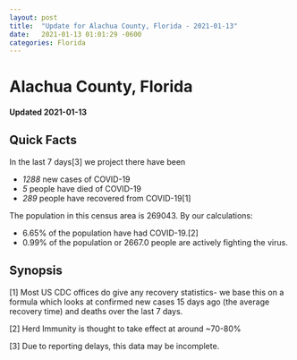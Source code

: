 ```yaml
---
layout: post
title:  "Update for Alachua County, Florida - 2021-01-13"
date:   2021-01-13 01:01:29 -0600
categories: Florida
---
```


# Alachua County, Florida
#### Updated 2021-01-13

## Quick Facts

In the last 7 days[3] we project there have been
- *1288* new cases of COVID-19
- *5* people have died of COVID-19
- *289* people have recovered from COVID-19[1]

The population in this census area is 269043. By our calculations:
- 6.65% of the population have had COVID-19.[2]
- 0.99% of the population or 2667.0 people are actively fighting the virus.

## Synopsis




[1] Most US CDC offices do give any recovery statistics- we base this on a formula which looks at confirmed new cases
15 days ago (the average recovery time) and deaths over the last 7 days.

[2] Herd Immunity is thought to take effect at around ~70-80%

[3] Due to reporting delays, this data may be incomplete.
 
    